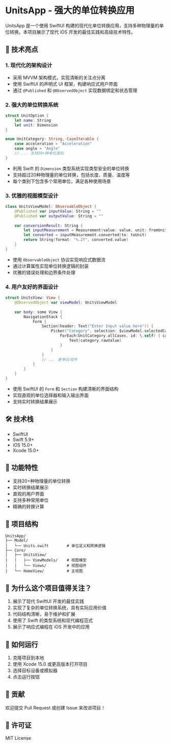 # UnitsApp - 强大的单位转换应用

UnitsApp 是一个使用 SwiftUI 构建的现代化单位转换应用，支持多种物理量的单位转换。本项目展示了现代 iOS 开发的最佳实践和高级技术特性。

## 🚀 技术亮点

### 1. 现代化的架构设计
- 采用 MVVM 架构模式，实现清晰的关注点分离
- 使用 SwiftUI 的声明式 UI 框架，构建响应式用户界面
- 通过 `@Published` 和 `@ObservedObject` 实现数据绑定和状态管理

### 2. 强大的单位转换系统
```swift
struct UnitOption {
    let name: String
    let unit: Dimension
}

enum UnitCategory: String, CaseIterable {
    case acceleration = "Acceleration"
    case angle = "Angle"
    // ... 支持20+种单位类别
}
```
- 利用 Swift 的 `Dimension` 类型系统实现类型安全的单位转换
- 支持超过20种物理量的单位转换，包括长度、质量、温度等
- 每个类别下包含多个常用单位，满足各种使用场景

### 3. 优雅的视图模型设计
```swift
class UnitsViewModel: ObservableObject {
    @Published var inputValue: String = ""
    @Published var outputValue: String = ""
    
    var conversionResult: String {
        let inputMeasurement = Measurement(value: value, unit: fromUnit)
        let converted = inputMeasurement.converted(to: toUnit)
        return String(format: "%.2f", converted.value)
    }
}
```
- 使用 `ObservableObject` 协议实现响应式数据流
- 通过计算属性实现单位转换逻辑的封装
- 优雅的错误处理和边界条件处理

### 4. 用户友好的界面设计
```swift
struct UnitsView: View {
    @ObservedObject var viewModel: UnitsViewModel
    
    var body: some View {
        NavigationStack {
            Form {
                Section(header: Text("Enter Input value here")) {
                    Picker("Category", selection: $viewModel.selectedCategory) {
                        ForEach(UnitCategory.allCases, id: \.self) { category in
                            Text(category.rawValue)
                        }
                    }
                }
                // ... 更多UI组件
            }
        }
    }
}
```
- 使用 SwiftUI 的 `Form` 和 `Section` 构建清晰的界面结构
- 实现直观的单位选择器和输入输出界面
- 支持实时转换结果展示

## 🛠 技术栈
- SwiftUI
- Swift 5.9+
- iOS 15.0+
- Xcode 15.0+

## 📱 功能特性
- 支持20+种物理量的单位转换
- 实时转换结果展示
- 直观的用户界面
- 支持多种常用单位
- 精确的转换计算

## 🔧 项目结构
```
UnitsApp/
├── Model/
│   └── Units.swift        # 单位定义和转换逻辑
├── Core/
│   ├── UnitsView/
│   │   ├── ViewModels/    # 视图模型
│   │   └── Views/         # 视图组件
│   └── HomeView/          # 主视图
```

## 🎯 为什么这个项目值得关注？
1. 展示了现代 SwiftUI 开发的最佳实践
2. 实现了复杂的单位转换系统，具有实际应用价值
3. 代码结构清晰，易于维护和扩展
4. 使用了 Swift 的类型系统和现代编程范式
5. 展示了响应式编程在 iOS 开发中的应用

## 📝 如何运行
1. 克隆项目到本地
2. 使用 Xcode 15.0 或更高版本打开项目
3. 选择目标设备或模拟器
4. 点击运行按钮

## 🤝 贡献
欢迎提交 Pull Request 或创建 Issue 来改进项目！

## 📄 许可证
MIT License 